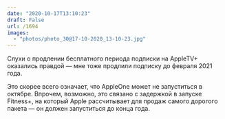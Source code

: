 ```yaml
---
date: "2020-10-17T13:10:23"
draft: False
url: /1694
images:
  - "photos/photo_30@17-10-2020_13-10-23.jpg"
---
```


Слухи о продлении бесплатного периода подписки на AppleTV+ оказались правдой — мне тоже продлили подписку до февраля 2021 года.

Это скорее всего означает, что AppleOne может не запуститься в октябре. Впрочем, возможно, это связано с задержкой в запуске Fitness+, на который Apple рассчитывает для продаж самого дорогого пакета — он должен запуститься до конца года.
